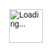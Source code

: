
<html lang="hi">
<head>
  <meta charset="UTF-8" />
  <meta name="viewport" content="width=device-width, initial-scale=1.0"/>
  <title>Sarkari Alert - सरकारी रिजल्ट</title>
  <style>
    body {
      margin: 0;
      font-family: Arial, sans-serif;
      background: #f4f4f4;
      color: #111;
    }
    header {
      background: #800000;
      color: white;
      text-align: center;
      padding: 20px 10px;
    }
    header h1 {
      margin: 0;
      font-size: 2em;
    }
    header p {
      margin-top: 5px;
      font-size: 0.95em;
    }
    nav {
      display: flex;
      flex-wrap: wrap;
      justify-content: center;
      background: #990000;
    }
    nav a {
      padding: 12px 16px;
      color: white;
      text-decoration: none;
      font-weight: bold;
    }
    nav a:hover {
      background: #b30000;
    }
    .ticker {
      background: #111;
      color: #ffcc00;
      padding: 10px;
      overflow: hidden;
      white-space: nowrap;
    }
    .ticker span {
      display: inline-block;
      padding-left: 100%;
      animation: marquee 15s linear infinite;
    }
    @keyframes marquee {
      0% { transform: translateX(0); }
      100% { transform: translateX(-100%); }
    }
    .container {
      max-width: 1000px;
      margin: auto;
      padding: 20px;
      background: #fff;
      box-shadow: 0 0 8px rgba(0,0,0,0.1);
    }
    .search-box {
      display: flex;
      margin-bottom: 20px;
    }
    .search-box input {
      flex: 1;
      padding: 10px;
      font-size: 1em;
      border: 1px solid #ccc;
      border-radius: 4px 0 0 4px;
    }
    .search-box button {
      padding: 10px 20px;
      border: none;
      background: #800000;
      color: #fff;
      font-weight: bold;
      cursor: pointer;
      border-radius: 0 4px 4px 0;
    }
    h2 {
      border-left: 5px solid #800000;
      padding-left: 10px;
      margin-top: 30px;
      color: #800000;
    }
    ul {
      list-style: none;
      padding: 0;
    }
    ul li {
      margin: 10px 0;
      padding: 10px;
      background: #f9f9f9;
      border-left: 4px solid #800000;
      transition: 0.3s;
    }
    ul li:hover {
      background: #fff2f2;
    }
    ul li a {
      text-decoration: none;
      color: #111;
      font-weight: bold;
    }
    .ads {
      text-align: center;
      margin: 20px 0;
      padding: 10px;
      background: #fafafa;
      border: 1px dashed #ccc;
    }
    footer {
      background: #800000;
      color: white;
      text-align: center;
      padding: 15px;
      margin-top: 40px;
    }
    @media(max-width: 600px) {
      nav {
        flex-direction: column;
        align-items: center;
      }
      .search-box {
        flex-direction: column;
      }
      .search-box input, .search-box button {
        width: 100%;
        border-radius: 4px;
        margin-bottom: 10px;
      }
    }
  </style>
</head>
<body>

  <header>
    <h1>Sarkari Alert</h1>
    <p>भारत की सभी सरकारी नौकरियों की जानकारी एक जगह</p>
  </header>

  <nav>
    <a href="#">🏠 होम</a>
    <a href="#">📝 जॉब्स</a>
    <a href="#">📥 एडमिट कार्ड</a>
    <a href="#">📊 रिजल्ट</a>
    <a href="#">📚 सिलेबस</a>
    <a href="#">📢 Answer Key</a>
  </nav>

  <div class="ticker">
    <span>SSC CGL 2025 फॉर्म शुरू | UP Police भर्ती 2025 | CTET एडमिट कार्ड जारी | SSC GD रिजल्ट घोषित | RRB NTPC सिलेबस अपडेट | ...</span>
  </div>

  <div class="container">
      <!-- Search -->
  <div class="search-container">
    <input type="text" placeholder="सरकारी नौकरी खोजें...">
    <button type="submit">🔍 खोजें</button>
  </div>

    <div class="ads">
      <!-- AdSense Placeholder -->
      [यहां Google AdSense Code आएगा]
    </div>

    <h2>📝 लेटेस्ट जॉब्स</h2>
    <ul>
      <li><a href="#">SSC CGL 2025 ऑनलाइन फॉर्म – अभी आवेदन करें</a></li>
      <li><a href="#">UP Police कांस्टेबल भर्ती 2025 – 60,000 पद</a></li>
      <li><a href="#">रेलवे RRC ग्रुप D भर्ती – सभी ZONE में</a></li>
    </ul>

    <h2>📥 एडमिट कार्ड</h2>
    <ul>
      <li><a href="#">UPSC NDA 2 एडमिट कार्ड 2025 डाउनलोड करें</a></li>
      <li><a href="#">CTET जुलाई 2025 एडमिट कार्ड जारी</a></li>
    </ul>

    <h2>📊 रिजल्ट</h2>
    <ul>
      <li><a href="#">UP Board 10th/12th Result 2025 घोषित</a></li>
      <li><a href="#">SSC GD कांस्टेबल रिजल्ट 2025 देखें</a></li>
    </ul>

    <h2>📚 सिलेबस</h2>
    <ul>
      <li><a href="#">SSC CGL 2025 नया सिलेबस PDF</a></li>
      <li><a href="#">RRB NTPC CBT 2 सिलेबस</a></li>
    </ul>

    <h2>📢 Answer Key</h2>
    <ul>
      <li><a href="#">UP Police SI Answer Key 2025</a></li>
      <li><a href="#">SSC CHSL Tier 1 Answer Key</a></li>
    </ul>

  </div>

  <footer>
    © 2025 Sarkari Alert | सभी अधिकार सुरक्षित
  </footer>

  
  
  
  
  
  
  
  
  
  
  
  
  <h2>🗓️ लेटेस्ट अपडेट्स</h2>
    <ul>
      <li><strong>[24 जुलाई 2025]</strong> – <a href="#">SSC GD कांस्टेबल रिजल्ट घोषित</a></li>
      <li><strong>[23 जुलाई 2025]</strong> – <a href="#">CTET एडमिट कार्ड डाउनलोड करें</a></li>
      <li><strong>[22 जुलाई 2025]</strong> – <a href="#">UPSSSC PET 2025 नोटिफिकेशन जारी</a></li>
    </ul>

    <h2>🧭 महत्वपूर्ण लिंक</h2>
    <div style="display: grid; grid-template-columns: repeat(auto-fit, minmax(220px, 1fr)); gap: 10px;">
      <a href="#" style="background:#ffe0b3; padding:10px; display:block; text-align:center; font-weight:bold;">All Govt Jobs</a>
      <a href="#" style="background:#e6f7ff; padding:10px; display:block; text-align:center; font-weight:bold;">Admit Card</a>
      <a href="#" style="background:#e6ffe6; padding:10px; display:block; text-align:center; font-weight:bold;">Result</a>
      <a href="#" style="background:#f9e6ff; padding:10px; display:block; text-align:center; font-weight:bold;">Answer Key</a>
      <a href="#" style="background:#fff2e6; padding:10px; display:block; text-align:center; font-weight:bold;">Syllabus</a>
    </div>

    <h2>📢 नोटिफिकेशन पैनल</h2>
    <ul>
      <li><a href="#">Bihar Police Sub Inspector 2025 Notification Out – 2300 Posts</a></li>
      <li><a href="#">Delhi DSSSB TGT PGT Teacher Bharti 2025 – Apply Online</a></li>
      <li><a href="#">Navy SSR/MR Agniveer 2025 Batch – Notification & Apply Link</a></li>
    </ul>

    <h2>🎯 फिल्टर द्वारा खोजें</h2>
    <div style="display:flex; flex-wrap:wrap; gap:10px;">
      <select>
        <option>शैक्षणिक योग्यता</option>
        <option>10वीं</option>
        <option>12वीं</option>
        <option>Graduation</option>
        <option>Diploma/ITI</option>
      </select>
      <select>
        <option>राज्य</option>
        <option>उत्तर प्रदेश</option>
        <option>बिहार</option>
        <option>राजस्थान</option>
        <option>मध्यप्रदेश</option>
      </select>
      <select>
        <option>श्रेणी</option>
        <option>Railway Jobs</option>
        <option>Bank Jobs</option>
        <option>Defence</option>
        <option>SSC</option>
      </select>
    </div>

    <br><br>

    <div class="ads">
      [AdSense Banner Placeholder]
    </div>

    <button onclick="scrollToTop()" style="position:fixed; bottom:20px; right:20px; padding:10px 15px; background:#800000; color:white; border:none; border-radius:5px; cursor:pointer;">⬆️ Top</button>
  
  
  <script>
  function scrollToTop() {
    window.scrollTo({ top: 0, behavior: 'smooth' });
  }
</script>
  
  
  
  
  
  
  <!-- Auto Popup -->
<div id="popup" style="display:none; position:fixed; bottom:20px; right:20px; background:#fff3cd; border:1px solid #ffeeba; padding:15px; border-radius:10px; box-shadow:0 0 10px rgba(0,0,0,0.2); z-index:9999;">
  📢 <strong>UP Police Form</strong> भरें आज ही! <br>
  <a href="#" style="color:#800000;">Apply Now</a>
  <span onclick="document.getElementById('popup').style.display='none'" style="cursor:pointer; float:right; font-weight:bold;">✖</span>
</div>

<script>
  setTimeout(() => {
    document.getElementById('popup').style.display = 'block';
  }, 3000); // Show after 3 seconds
</script>



<p id="datetime" style="text-align:center; font-size:0.9em; margin-top:10px;"></p>

<script>
  function updateTime() {
    const now = new Date();
    document.getElementById("datetime").innerText = "⏰ " + now.toLocaleString("hi-IN");
  }
  setInterval(updateTime, 1000);
</script>



<!-- WhatsApp / Telegram Floating -->
<a href="https://wa.me/91XXXXXXXXXX" target="_blank" style="position:fixed; bottom:80px; right:15px; background:#25D366; color:white; padding:12px; border-radius:50%; font-size:20px; z-index:1000; text-align:center;">💬</a>
<a href="https://t.me/yourchannel" target="_blank" style="position:fixed; bottom:130px; right:15px; background:#0088cc; color:white; padding:12px; border-radius:50%; font-size:20px; z-index:1000; text-align:center;">📢</a>



<button onclick="toggleDark()" style="position:fixed; top:10px; right:10px; background:#333; color:white; border:none; padding:8px 12px; border-radius:5px; cursor:pointer;">🌙 Dark</button>

<script>
  function toggleDark() {
    document.body.classList.toggle("darkmode");
  }
</script>

<style>
  .darkmode {
    background-color: #121212;
    color: white;
  }
  .darkmode a { color: #ffc107; }
</style>


<h2>📄 डाउनलोड नोटिस</h2>
<ul>
  <li><a href="notices/up-police-2025.pdf" target="_blank">UP Police भर्ती नोटिफिकेशन PDF डाउनलोड</a></li>
  <li><a href="notices/ssc-cgl-2025.pdf" target="_blank">SSC CGL 2025 PDF</a></li>
</ul>
<p id="counter" style="text-align:center; font-size:0.9em; margin-top:10px; color:gray;">👁️ Total Visitors: <span id="visits">0</span></p>

<script>
  if (localStorage.visits) {
    localStorage.visits = Number(localStorage.visits) + 1;
  } else {
    localStorage.visits = 1;
  }
  document.getElementById("visits").innerText = localStorage.visits;
</script>



  
  
  <h2>🔍 सर्च सरकारी नौकरी</h2>
<input type="text" id="searchInput" onkeyup="filterJobs()" placeholder="जैसे - SSC, Police, Teacher..." style="padding:10px; width:100%; margin-bottom:10px;">

<ul id="jobList">
  <li><a href="#">SSC CGL 2025 भर्ती</a></li>
  <li><a href="#">UP Police कांस्टेबल</a></li>
  <li><a href="#">Bihar Teacher Vacancy</a></li>
  <li><a href="#">Indian Navy SSR Agniveer</a></li>
</ul>

<script>
  function filterJobs() {
    let input = document.getElementById('searchInput').value.toUpperCase();
    let ul = document.getElementById("jobList");
    let li = ul.getElementsByTagName('li');
    for (let i = 0; i < li.length; i++) {
      let a = li[i].getElementsByTagName("a")[0];
      let txtValue = a.textContent || a.innerText;
      li[i].style.display = txtValue.toUpperCase().indexOf(input) > -1 ? "" : "none";
    }
  }
</script>

<h2>🗂️ कैटेगरी से खोजें</h2>
<div style="display:grid; grid-template-columns:repeat(auto-fit, minmax(150px, 1fr)); gap:15px;">
  <div style="background:#e0f7fa; padding:20px; border-radius:10px; text-align:center;">🏦 बैंक जॉब</div>
  <div style="background:#fff3e0; padding:20px; border-radius:10px; text-align:center;">🚆 रेलवे</div>
  <div style="background:#f3e5f5; padding:20px; border-radius:10px; text-align:center;">🛡️ डिफेंस</div>
  <div style="background:#e8f5e9; padding:20px; border-radius:10px; text-align:center;">🏫 टीचिंग</div>
  <div style="background:#fce4ec; padding:20px; border-radius:10px; text-align:center;">🧪 साइंस</div>
</div>


<a href="#contact" style="position:fixed; bottom:60px; left:15px; background:#007bff; color:#fff; padding:12px 16px; border-radius:50px; font-weight:bold; z-index:1000;">❓ सहायता</a>



<marquee behavior="scroll" direction="left" style="background:#ffeb3b; padding:10px; font-weight:bold;">
  📢 UPSSSC PET 2025 Form शुरू हो गया है! | SSC MTS 2025 Apply Now | CTET एडमिट कार्ड जारी |
</marquee>


<h2>📧 सरकारी रिजल्ट न्यूज़लेटर</h2>
<form onsubmit="alert('धन्यवाद! आपका ईमेल सेव हो गया है'); return false;">
  <input type="email" placeholder="अपना ईमेल डालें" required style="padding:10px; width:70%;">
  <button type="submit" style="padding:10px 20px; background:#800000; color:white;">सब्सक्राइब करें</button>
</form>





<!-- Loader -->
<div id="loader" style="position:fixed; top:0; left:0; width:100%; height:100%; background:white; display:flex; align-items:center; justify-content:center; z-index:9999;">
  <img src="https://i.gifer.com/ZZ5H.gif" alt="Loading..." style="width:60px;">
</div>

<script>
  window.addEventListener("load", function(){
    document.getElementById("loader").style.display = "none";
  });
</script>





<div id="google_translate_element" style="text-align:right; padding:10px;"></div>
<script type="text/javascript">
  function googleTranslateElementInit() {
    new google.translate.TranslateElement({pageLanguage: 'hi'}, 'google_translate_element');
  }
</script>
<script type="text/javascript" src="//translate.google.com/translate_a/element.js?cb=googleTranslateElementInit"></script>


<button onclick="topFunction()" id="topBtn" title="Go to top" style="position:fixed; bottom:20px; right:60px; display:none; background:#000; color:#fff; border:none; padding:10px 15px; border-radius:5px;">⬆️ ऊपर</button>

<script>
  var mybutton = document.getElementById("topBtn");
  window.onscroll = function() {
    if (document.body.scrollTop > 300 || document.documentElement.scrollTop > 300) {
      mybutton.style.display = "block";
    } else {
      mybutton.style.display = "none";
    }
  };
  function topFunction() {
    document.body.scrollTop = 0;
    document.documentElement.scrollTop = 0;
  }
</script>


<h2>❓ अक्सर पूछे जाने वाले सवाल</h2>
<button class="accordion">Sarkari Result क्या है?</button>
<div class="panel"><p>यह एक सरकारी नौकरी सूचना वेबसाइट है जहां लेटेस्ट जॉब्स, रिजल्ट, एडमिट कार्ड मिलते हैं।</p></div>

<button class="accordion">क्या यह फ्री है?</button>
<div class="panel"><p>हां, सभी जानकारी बिल्कुल मुफ्त उपलब्ध है।</p></div>

<style>
.accordion {
  background-color: #eee; padding: 10px; width: 100%; border: none; text-align: left; outline: none; cursor: pointer;
}
.panel {
  padding: 0 10px; display: none; background-color: #f1f1f1;
}
</style>
<script>
  var acc = document.getElementsByClassName("accordion");
  for (let i = 0; i < acc.length; i++) {
    acc[i].onclick = function() {
      this.classList.toggle("active");
      var panel = this.nextElementSibling;
      panel.style.display = (panel.style.display === "block") ? "none" : "block";
    };
  }
</script>





<h2>📌 महत्वपूर्ण लिंक</h2>
<div style="display:grid; grid-template-columns: repeat(auto-fit, minmax(160px, 1fr)); gap:10px;">
  <a href="#" style="background:#e0f2f1; padding:10px; display:block; text-align:center;">🎟️ Admit Card</a>
  <a href="#" style="background:#e8eaf6; padding:10px; display:block; text-align:center;">📜 Result</a>
  <a href="#" style="background:#fce4ec; padding:10px; display:block; text-align:center;">📝 Online Form</a>
  <a href="#" style="background:#fff3e0; padding:10px; display:block; text-align:center;">📚 Syllabus</a>
</div>




<footer style="background:#212121; color:white; padding:20px; margin-top:30px;">
  <div style="display:flex; flex-wrap:wrap; justify-content:space-between;">
    <div>
      <h3>🔗 Quick Links</h3>
      <ul style="list-style:none; padding:0;">
        <li><a href="#" style="color:#fff;">Home</a></li>
        <li><a href="#" style="color:#fff;">Latest Jobs</a></li>
        <li><a href="#" style="color:#fff;">Admit Card</a></li>
        <li><a href="#" style="color:#fff;">Result</a></li>
      </ul>
    </div>
    <div>
      <h3>📱 Follow Us</h3>
      <a href="#" style="color:#fff; margin-right:10px;">👍 Facebook</a>
      <a href="#" style="color:#fff; margin-right:10px;">📢 Telegram</a>
      <a href="#" style="color:#fff;">💬 WhatsApp</a>
    </div>
  </div>
  <p style="text-align:center; margin-top:20px;">© 2025 SarkariResultX.in | Developed by Abhishek Dubey</p>
</footer>



<!-- In <head> tag -->
<meta property="og:title" content="Sarkari Result 2025 - सरकारी नौकरियों की जानकारी">
<meta property="og:description" content="Apply Online, Admit Card, Result, Syllabus - All in One">
<meta property="og:image" content="https://yourdomain.com/og-image.jpg">
<meta property="og:url" content="https://yourdomain.com">
<meta name="twitter:card" content="summary_large_image">
  
  
  <p style="color:red; font-weight:bold; animation: blinker 1s linear infinite;">
  📣 Alert: SSC CGL Tier-1 Admit Card जारी हो गया है! अभी डाउनलोड करें!
</p>
<style>
@keyframes blinker {
  50% { opacity: 0; }
}
</style>
<h2>📌 लेटेस्ट नोटिस</h2>
<marquee behavior="scroll" direction="up" scrollamount="2" style="height:120px; background:#f9f9f9; padding:10px;">
  <p>📄 Bihar Police Admit Card 2025</p>
  <p>📄 SSC MTS 2025 Apply Link Active</p>
  <p>📄 UPTET 2025 Notification</p>
</marquee>

<h3>🔗 शेयर करें</h3>
<a href="https://wa.me/?text=Check%20latest%20Sarkari%20Jobs:%20https://yourwebsite.com" target="_blank">📲 WhatsApp</a> |
<a href="https://www.facebook.com/sharer/sharer.php?u=https://yourwebsite.com" target="_blank">📘 Facebook</a>




<!-- Trigger Button -->
<button onclick="document.getElementById('modal').style.display='block'" style="padding:10px;">🎯 Free Job Alert</button>

<!-- Modal -->
<div id="modal" style="display:none; position:fixed; top:0; left:0; width:100%; height:100%; background:rgba(0,0,0,0.6); z-index:9999;">
  <div style="background:#fff; margin:10% auto; padding:20px; width:300px; border-radius:10px; position:relative;">
    <span onclick="document.getElementById('modal').style.display='none'" style="position:absolute; right:10px; top:10px; cursor:pointer;">❌</span>
    <h3>🔔 फ्री जॉब अलर्ट</h3>
    <input type="text" placeholder="नाम" style="width:100%; padding:8px;"><br><br>
    <input type="email" placeholder="ईमेल" style="width:100%; padding:8px;"><br><br>
    <button style="padding:8px 16px; background:green; color:white;">सब्मिट</button>
  </div>
</div>

<!-- Add inside <head> tag -->
<script type="application/ld+json">
{
  "@context": "https://schema.org",
  "@type": "WebSite",
  "name": "SarkariResultX.in",
  "url": "https://sarkariresultx.in",
  "potentialAction": {
    "@type": "SearchAction",
    "target": "https://sarkariresultx.in/?s={search_term_string}",
    "query-input": "required name=search_term_string"
  }
}
</script>


<!-- Add in <head> -->
<link rel="stylesheet" href="https://cdnjs.cloudflare.com/ajax/libs/font-awesome/6.5.0/css/all.min.css">



<i class="fa-solid fa-bell"></i> Notification
<i class="fa-solid fa-envelope"></i> Email

  
    
    
    <div style="position:fixed; top:0; width:100%; background:#d32f2f; color:white; text-align:center; padding:8px; z-index:9999;">
  🚨 नोटिस: SSC CHSL 2025 के Admit Card जारी हो चुके हैं!
</div>
<div style="height:40px;"></div> <!-- spacing to avoid overlap -->

<h3>🔍 कैटेगरी के अनुसार नौकरियां खोजें</h3>
<select onchange="window.location.href=this.value" style="padding:10px;">
  <option selected disabled>-- Select Category --</option>
  <option value="#defence">🏹 Defence Jobs</option>
  <option value="#teaching">📚 Teaching Jobs</option>
  <option value="#bank">🏦 Bank Jobs</option>
  <option value="#railway">🚆 Railway Jobs</option>
</select>


<a href="tel:919999999999" style="position:fixed; bottom:190px; right:15px; background:#4CAF50; color:white; padding:12px; border-radius:50%; font-size:20px; z-index:1000;">📞</a>


<!-- Place this where you want ads -->
<div style="width:100%; text-align:center; background:#f5f5f5; padding:10px; border:1px dashed #ccc;">
  🔲 Your Google Ad Will Appear Here
</div>



<!-- Google Site Verification -->
<meta name="google-site-verification" content="YOUR-VERIFICATION-CODE" />

<!-- Google Analytics -->
<script async src="https://www.googletagmanager.com/gtag/js?id=G-XXXXXXXXXX"></script>
<script>
  window.dataLayer = window.dataLayer || [];
  function gtag(){dataLayer.push(arguments);}
  gtag('js', new Date());
  gtag('config', 'G-XXXXXXXXXX');
</script>


<h3>📬 Newsletter - Free Job Alert Email पर पाएं</h3>
<form action="mailto:your-email@example.com" method="post" enctype="text/plain">
  <input type="email" name="Email" placeholder="अपना ईमेल डालें" required style="padding:10px; width:250px;">
  <button type="submit" style="padding:10px; background:#2196F3; color:white;">सब्सक्राइब करें</button>
</form>

    
    
    <div style="
  backdrop-filter: blur(8px);
  background: rgba(255, 255, 255, 0.1);
  border-bottom: 1px solid rgba(255,255,255,0.2);
  padding: 20px;
  color: #fff;
  font-size: 24px;
  text-align: center;
  position: sticky;
  top: 0;
  z-index: 999;
">
  🌐 SarkariResultX.in – सरकारी नौकरियाँ सबसे पहले!
</div>

<button style="
  background: linear-gradient(45deg, #ff5722, #ff9800);
  color: white;
  padding: 12px 24px;
  border: none;
  border-radius: 30px;
  font-size: 16px;
  cursor: pointer;
  transition: all 0.3s ease;">
  🔎 Check Latest Jobs
</button>


<div style="
  border:1px solid #ccc;
  padding:20px;
  margin:10px;
  border-radius:15px;
  transition: transform 0.3s, box-shadow 0.3s;
" onmouseover="this.style.transform='scale(1.03)'; this.style.boxShadow='0 5px 15px rgba(0,0,0,0.2)'" onmouseout="this.style.transform='scale(1)'; this.style.boxShadow='none'">
  <h4>📋 UP Police Constable 2025</h4>
  <p>Form Last Date: 31 July 2025</p>
  <a href="#" style="color:blue;">Apply Now</a>
</div>

<!-- In <head> tag -->
<link href="https://fonts.googleapis.com/css2?family=Poppins&display=swap" rel="stylesheet">

<!-- In CSS -->
<style>
  body {
    font-family: 'Poppins', sans-serif;
  }
</style>
<!-- Smooth Scroll -->
<style>
  html { scroll-behavior: smooth; }
</style>

<!-- Scroll-To-Top -->
<button onclick="window.scrollTo({top: 0, behavior: 'smooth'});" style="position:fixed; bottom:20px; left:20px; background:#000; color:#fff; padding:10px 15px; border:none; border-radius:50%; font-size:18px;">⬆</button>


<div style="display:grid; grid-template-columns:repeat(auto-fit, minmax(250px, 1fr)); gap:15px;">
  <div style="background:#f4f4f4; padding:15px; border-radius:10px;">
    <h4>SSC GD 2025</h4><p>Apply Online</p>
  </div>
  <div style="background:#f4f4f4; padding:15px; border-radius:10px;">
    <h4>Railway Group D</h4><p>Admit Card</p>
  </div>
</div>


<div style="position:fixed; bottom:0; width:100%; background:#fff; border-top:1px solid #ccc; display:flex; justify-content:space-around; padding:10px 0; z-index:1000;">
  <a href="#" style="text-align:center; font-size:14px;">🏠<br>Home</a>
  <a href="#" style="text-align:center; font-size:14px;">📝<br>Form</a>
  <a href="#" style="text-align:center; font-size:14px;">📃<br>Result</a>
  <a href="#" style="text-align:center; font-size:14px;">📞<br>Contact</a>
</div>




    
    
    
    
    
  
</body>

<head>
  <meta charset="UTF-8">
  <meta name="viewport" content="width=device-width,initial-scale=1">
  <title>All India Sarkari Jobs 2025</title>
  <style>
    body { font-family: Arial, sans-serif; margin:20px; background:#f9f9f9; }
    h1,h2 { color:#003366; }
    section { margin-bottom:30px; }
    ul { list-style:none; padding:0; }
    li { background:#fff; padding:10px; margin:5px 0; border-left:4px solid #003366; }
    a { color:#003366; text-decoration:none; font-weight:bold; }
    a:hover { text-decoration:underline; }
  </style>
</head>
<body>
  <h1>All India Sarkari Jobs 2025</h1>

  <section id="central">
    <h2>🧾 Central Government Jobs</h2>
    <ul>
      <li><a href="#">UPSC Civil Services 2025 – Apply from Feb 14; Exam June 2</a></li>
      <li><a href="#">SSC CGL 2025 – Tier I Application Mar 1–Jul 4; Exam Aug 13‑30</a></li>
      <li><a href="#">SSC CHSL 2025 – ~3,131 posts; Registration closes Jul 18</a></li>
      <li><a href="#">SSC MTS 2025 – ~1,075 vacancies; Apply by Jul 24</a></li>
      <li><a href="#">SSC JE 2025 – ~1,340 posts; Apply by Jul 21</a></li>
      <li><a href="#">IBPS PO 2025 – ~5,208 posts; Apply by Jul 21</a></li>
      <li><a href="#">IBPS Specialist Officer – ~1,007 posts; Apply by Jul 21</a></li>
      <li><a href="#">RBI Grade‑B Officer 2025 – Exam Jun 21</a></li>
      <li><a href="#">DRDO – ~152 Scientist B posts; Deadline Jul 18</a></li>
      <li><a href="#">RRB Technician/Group D – ~6,180+ posts; Apply by Jul 28</a></li>
      <li><a href="#">NPCIL – ~391 posts; Apply by Mar 2025</a></li>
      <li><a href="#">CISF Constable Tradesman – ~1,161 posts; Apply by Apr 3</a></li>
    </ul>
  </section>

  <section id="railway">
    <h2>🚆 Railway Jobs (RRB, etc.)</h2>
    <ul>
      <li><a href="#">RRB Assistant Loco Pilot – ~9,970 vacancies</a></li>
      <li><a href="#">RRB Apprentice & Technician – GM/ICF/BLW region</a></li>
      <li><a href="#">Railway Group D – ~32,243 posts</a></li>
    </ul>
  </section>

  <section id="defence">
    <h2>🛡️ Defence Jobs</h2>
    <ul>
      <li><a href="#">Indian Army Agniveer/Pharma/Havildar – ~10,000+ posts</a></li>
      <li><a href="#">CAPF Assistant Commandant (UPSC) – ~357 posts</a></li>
    </ul>
  </section>

  <section id="banking">
    <h2>🏦 Banking Sector Jobs</h2>
    <ul>
      <li><a href="#">SBI PO – ~541 vacancies; Apply by Jul 14</a></li>
      <li><a href="#">Bank of Baroda Apprentices – ~2,500 posts</a></li>
    </ul>
  </section>

  <section id="statepsc">
    <h2>🏛️ State PSC & State Jobs</h2>
    <ul>
      <li><a href="#">RPSC Recruitment – ~12,121 posts across departments; Apply Jul‑Sep (Rajasthan)</a></li>
      <li><a href="#">TNPSC Group I & TRB – ~645 & ~1,996 posts (Tamil Nadu)</a></li>
      <li><a href="#">Bihar Police Constable – Apply Jan 10; Exam Apr 20</a></li>
      <li><a href="#">MPESB PRT – ~18,650 posts; Apply by Aug 1 (Madhya Pradesh)</a></li>
      <li><a href="#">UP Lekhpal – ~5,000+ posts; Notification Feb‑Mar</a></li>
      <li><a href="#">MP Anganwadi – ~19,500 posts; Apply by Jul 4</a></li>
    </ul>
  </section>

  <section id="others">
    <h2>📌 Other Departments / PSU / Health / Education</h2>
    <ul>
      <li><a href="#">AIIMS – ~3,501 posts across multiple specialties</a></li>
      <li><a href="#">Education Recruit Punjab PTI – ~2,000 posts; Apply Aug 22</a></li>
      <li><a href="#">CSIR‑CDRI JSA / Steno posts</a></li>
      <li><a href="#">FCI & PSU roles across sectors (SAIL, BHEL, ONGC)</a></li>
      <li><a href="#">India Post GDS – ~21,413 posts (Gramin Dak Sevak)</a></li>
    </ul>
  </section>

  <footer>
    <p style="text-align:center; margin-top:40px;">© 2025 All India Sarkari Jobs Portal</p>
  </footer>
  
  
  
  <h2>SSC CGL 2025</h2>
<p><strong>Notification:</strong> 9 जून 2025 | <strong>Posts:</strong> 14,582</p>
<p><strong>Apply Online:</strong> 9 जून – 4 जुलाई (₹100 fee, correction window 9–11 जुलाई)</p>
<p><strong>Tier‑1 Exam:</strong> 13–30 अगस्त 2025, CBT (100 questions, negative marking 0.5)</p>
<p><strong>Eligibility:</strong> Graduate, Age 18‑32 (Category-wise relaxation)</p>
  
</body>
</html>
  
  
  
  
  
